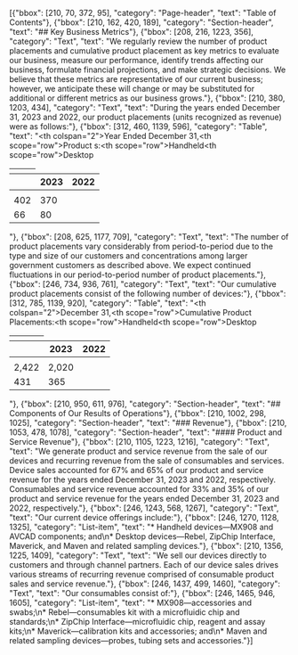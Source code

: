 [{"bbox": [210, 70, 372, 95], "category": "Page-header", "text": "Table of Contents"}, {"bbox": [210, 162, 420, 189], "category": "Section-header", "text": "## Key Business Metrics"}, {"bbox": [208, 216, 1223, 356], "category": "Text", "text": "We regularly review the number of product placements and cumulative product placement as key metrics to evaluate our business, measure our performance, identify trends affecting our business, formulate financial projections, and make strategic decisions. We believe that these metrics are representative of our current business; however, we anticipate these will change or may be substituted for additional or different metrics as our business grows."}, {"bbox": [210, 380, 1203, 434], "category": "Text", "text": "During the years ended December 31, 2023 and 2022, our product placements (units recognized as revenue) were as follows:"}, {"bbox": [312, 460, 1139, 596], "category": "Table", "text": "<table><thead><tr><th></th><th colspan=\"2\">Year Ended December 31,</th></tr><tr><th></th><th>2023</th><th>2022</th></tr></thead><tbody><tr><th scope=\"row\">Product s:</th><td></td><td></td></tr><tr><th scope=\"row\">Handheld</th><td>402</td><td>370</td></tr><tr><th scope=\"row\">Desktop</th><td>66</td><td>80</td></tr></tbody></table>"}, {"bbox": [208, 625, 1177, 709], "category": "Text", "text": "The number of product placements vary considerably from period-to-period due to the type and size of our customers and concentrations among larger government customers as described above. We expect continued fluctuations in our period-to-period number of product placements."}, {"bbox": [246, 734, 936, 761], "category": "Text", "text": "Our cumulative product placements consist of the following number of devices:"}, {"bbox": [312, 785, 1139, 920], "category": "Table", "text": "<table><thead><tr><th></th><th colspan=\"2\">December 31,</th></tr><tr><th></th><th>2023</th><th>2022</th></tr></thead><tbody><tr><th scope=\"row\">Cumulative Product Placements:</th><td></td><td></td></tr><tr><th scope=\"row\">Handheld</th><td>2,422</td><td>2,020</td></tr><tr><th scope=\"row\">Desktop</th><td>431</td><td>365</td></tr></tbody></table>"}, {"bbox": [210, 950, 611, 976], "category": "Section-header", "text": "## Components of Our Results of Operations"}, {"bbox": [210, 1002, 298, 1025], "category": "Section-header", "text": "### Revenue"}, {"bbox": [210, 1053, 478, 1078], "category": "Section-header", "text": "#### Product and Service Revenue"}, {"bbox": [210, 1105, 1223, 1216], "category": "Text", "text": "We generate product and service revenue from the sale of our devices and recurring revenue from the sale of consumables and services. Device sales accounted for 67% and 65% of our product and service revenue for the years ended December 31, 2023 and 2022, respectively. Consumables and service revenue accounted for 33% and 35% of our product and service revenue for the years ended December 31, 2023 and 2022, respectively."}, {"bbox": [246, 1243, 568, 1267], "category": "Text", "text": "Our current device offerings include:"}, {"bbox": [246, 1270, 1128, 1325], "category": "List-item", "text": "* Handheld devices—MX908 and AVCAD components; and\n* Desktop devices—Rebel, ZipChip Interface, Maverick, and Maven and related sampling devices."}, {"bbox": [210, 1356, 1225, 1409], "category": "Text", "text": "We sell our devices directly to customers and through channel partners. Each of our device sales drives various streams of recurring revenue comprised of consumable product sales and service revenue."}, {"bbox": [246, 1437, 499, 1460], "category": "Text", "text": "Our consumables consist of:"}, {"bbox": [246, 1465, 946, 1605], "category": "List-item", "text": "* MX908—accessories and swabs;\n* Rebel—consumables kit with a microfluidic chip and standards;\n* ZipChip Interface—microfluidic chip, reagent and assay kits;\n* Maverick—calibration kits and accessories; and\n* Maven and related sampling devices—probes, tubing sets and accessories."}]